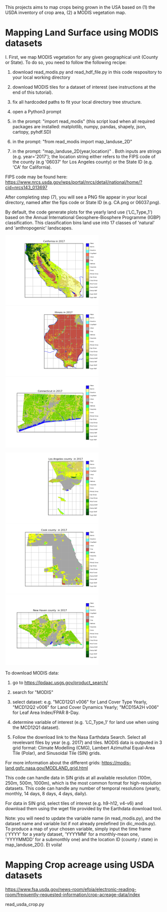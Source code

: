 This projects aims to map crops being grown in the USA based on (1) the USDA inventory of crop area, (2) a MODIS vegetation map. 

# Mapping Land Surface using MODIS datasets  

I.  First, we map MODIS vegetation for any given geographical unit (County or State). To do so, you need to follow the following recipe:

1. download read_modis.py and read_hdf_file.py in this code respository to your local working directory

2. download MODIS tiles for a dataset of interest (see instructions at the end of this tutorial). 

3. fix all hardcoded paths to fit your local directory tree structure. 

4. open a Python3 prompt

5. in the prompt: "import read_modis" (this script load when all required packages are installed: matplotlib, numpy, pandas, shapely, json, cartopy, pyhdf.SD)

6. in the prompt: "from read_modis import map_landuse_2D"

7. in the prompt: "map_landuse_2D(year,location)" . Both inputs are strings (e.g. year='2017'); the location string either refers to the FIPS code of the county (e.g '06037' for Los Angeles county) or the State ID (e.g. 'CA' for California).  

FIPS code may be found here: https://www.nrcs.usda.gov/wps/portal/nrcs/detail/national/home/?cid=nrcs143_013697

After completing step (7), you will see a PNG file appear in your local directory, named after the fips code or State ID (e.g. CA.png or 06037.png). 

By default, the code generate plots for the yearly land use ('LC_Type_1') based on the Annual International Geosphere-Biosphere Programme (IGBP) classification. This classification bins land use into 17 classes of 'natural' and 'anthropogenic' landscapes.


<img src="https://github.com/xlevine/Crop/blob/master/plots/CA.png" width="300"><img src="https://github.com/xlevine/Crop/blob/master/plots/IL.png" width="300"><img src="https://github.com/xlevine/Crop/blob/master/plots/CT.png" width="300">

<img src="https://github.com/xlevine/Crop/blob/master/plots/06037.png" width="300"><img src="https://github.com/xlevine/Crop/blob/master/plots/17031.png" width="300"><img src="https://github.com/xlevine/Crop/blob/master/plots/09009.png" width="300">

To download MODIS data: 

1. go to https://lpdaac.usgs.gov/product_search/

2. search for "MODIS"

3. select dataset: e.g. "MCD12Q1 v006" for Land Cover Type Yearly, "MCD12Q2 v006" for Land Cover Dynamics Yearly; "MCD15A2H v006" for Leaf Area Index/FPAR 8-Day.

4. determine variable of interest (e.g. 'LC_Type_1' for land use when using the MCD12Q1 dataset). 

5. Follow the download link to the Nasa Earthdata Search. Select all revelevant files by year (e.g. 2017) and tiles. MODIS data is outputed in 3 grid format: Climate Modelling (CMG), Lambert Azimuthal Equal-Area Tile (Polar), and Sinusoidal Tile (SIN) grids. 

For more information about the different grids:  https://modis-land.gsfc.nasa.gov/MODLAND_grid.html 

This code can handle data in SIN grids at all available resolution (100m, 250m, 500m, 1000m), which is the most common format for high-resolution datasets. This code can handle any number of temporal resolutions (yearly, monthly, 14 days, 8 days, 4 days, daily).

For data in SIN grid, select tiles of interest (e.g. h9-h12, v4-v6) and download them using the wget file provided by the Earthdata download tool.

Note: you will need to update the variable name (in read_modis.py), and the dataset name and variable list if not already predefined (in dic_modis.py). To produce a map of your chosen variable, simply input the time frame ('YYYY' for a yearly dataset, 'YYYYMM' for a monthly-mean one, 'YYYYMMDD' for a submonthly one) and the location ID (county / state) in map_landuse_2D(). Et voila!

# Mapping Crop acreage using USDA datasets  

https://www.fsa.usda.gov/news-room/efoia/electronic-reading-room/frequently-requested-information/crop-acreage-data/index 

read_usda_crop.py

